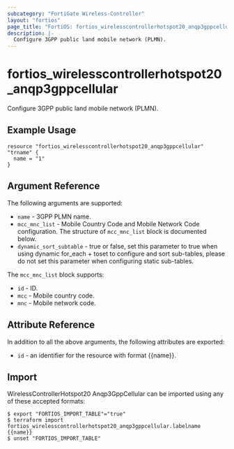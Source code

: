 ```yaml
---
subcategory: "FortiGate Wireless-Controller"
layout: "fortios"
page_title: "FortiOS: fortios_wirelesscontrollerhotspot20_anqp3gppcellular"
description: |-
  Configure 3GPP public land mobile network (PLMN).
---
```


# fortios_wirelesscontrollerhotspot20_anqp3gppcellular
Configure 3GPP public land mobile network (PLMN).

## Example Usage

```hcl
resource "fortios_wirelesscontrollerhotspot20_anqp3gppcellular" "trname" {
  name = "1"
}
```

## Argument Reference


The following arguments are supported:

* `name` - 3GPP PLMN name.
* `mcc_mnc_list` - Mobile Country Code and Mobile Network Code configuration. The structure of `mcc_mnc_list` block is documented below.
* `dynamic_sort_subtable` - true or false, set this parameter to true when using dynamic for_each + toset to configure and sort sub-tables, please do not set this parameter when configuring static sub-tables.

The `mcc_mnc_list` block supports:

* `id` - ID.
* `mcc` - Mobile country code.
* `mnc` - Mobile network code.


## Attribute Reference

In addition to all the above arguments, the following attributes are exported:
* `id` - an identifier for the resource with format {{name}}.

## Import

WirelessControllerHotspot20 Anqp3GppCellular can be imported using any of these accepted formats:
```
$ export "FORTIOS_IMPORT_TABLE"="true"
$ terraform import fortios_wirelesscontrollerhotspot20_anqp3gppcellular.labelname {{name}}
$ unset "FORTIOS_IMPORT_TABLE"
```

